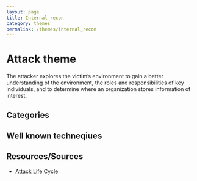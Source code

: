 ```yaml
---
layout: page
title: Internal recon
category: themes
permalink: /themes/internal_recon
---
```

# Attack theme

 The attacker explores the victim’s environment to gain a better understanding of the environment, the roles and responsibilities of key individuals, and to determine where an organization stores information of interest.

## Categories


## Well known techneqiues


## Resources/Sources

* [Attack Life Cycle](http://www.iacpcybercenter.org/resource-center/what-is-cyber-crime/cyber-attack-lifecycle/)